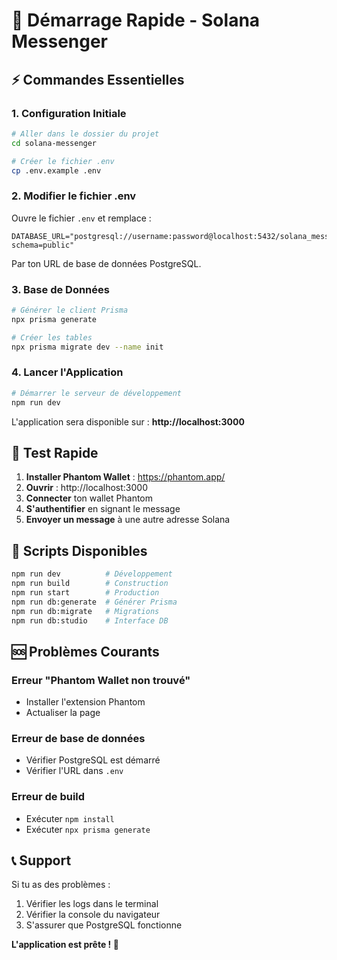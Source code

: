# 🚀 Démarrage Rapide - Solana Messenger

## ⚡ Commandes Essentielles

### 1. Configuration Initiale
```bash
# Aller dans le dossier du projet
cd solana-messenger

# Créer le fichier .env
cp .env.example .env
```

### 2. Modifier le fichier .env
Ouvre le fichier `.env` et remplace :
```env
DATABASE_URL="postgresql://username:password@localhost:5432/solana_messenger?schema=public"
```
Par ton URL de base de données PostgreSQL.

### 3. Base de Données
```bash
# Générer le client Prisma
npx prisma generate

# Créer les tables
npx prisma migrate dev --name init
```

### 4. Lancer l'Application
```bash
# Démarrer le serveur de développement
npm run dev
```

L'application sera disponible sur : **http://localhost:3000**

## 📱 Test Rapide

1. **Installer Phantom Wallet** : https://phantom.app/
2. **Ouvrir** : http://localhost:3000
3. **Connecter** ton wallet Phantom
4. **S'authentifier** en signant le message
5. **Envoyer un message** à une autre adresse Solana

## 🔧 Scripts Disponibles

```bash
npm run dev          # Développement
npm run build        # Construction
npm run start        # Production
npm run db:generate  # Générer Prisma
npm run db:migrate   # Migrations
npm run db:studio    # Interface DB
```

## 🆘 Problèmes Courants

### Erreur "Phantom Wallet non trouvé"
- Installer l'extension Phantom
- Actualiser la page

### Erreur de base de données
- Vérifier PostgreSQL est démarré
- Vérifier l'URL dans `.env`

### Erreur de build
- Exécuter `npm install`
- Exécuter `npx prisma generate`

## 📞 Support

Si tu as des problèmes :
1. Vérifier les logs dans le terminal
2. Vérifier la console du navigateur
3. S'assurer que PostgreSQL fonctionne

**L'application est prête ! 🎉**
